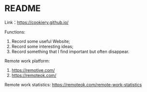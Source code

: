 # README
Link：https://cookiery.github.io/

Functions: 
1. Record some useful Website;
2. Record some interesting ideas;
3. Record something that I find important but often disappear.


Remote work platform: 
1. https://remotive.com/
2. https://remoteok.com/

Remote work statistics: https://remoteok.com/remote-work-statistics

